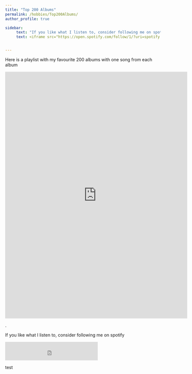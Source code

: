 ```yaml
---
title: "Top 200 Albums"
permalink: /hobbies/Top200Albums/
author_profile: true

sidebar:
     text: "If you like what I listen to, consider following me on spotify"
     text: <iframe src="https://open.spotify.com/follow/1/?uri=spotify:user:1129808992&size=detail&theme=dark" width="300" height="60" scrolling="no" frameborder="0" style="border:none; overflow:hidden;" allowtransparency="true"></iframe>


---
```




Here is a playlist with my favourite 200 albums with one song from each album

<iframe src="https://open.spotify.com/embed/playlist/66keuli18g0f8by7A6cAk9"  width="590" height="800" frameborder="0" allowtransparency="true" allow="encrypted-media"></iframe>

.

If you like what I listen to, consider following me on spotify
<iframe src="https://open.spotify.com/follow/1/?uri=spotify:user:1129808992&size=detail&theme=dark" width="300" height="60" scrolling="no" frameborder="0" style="border:none; overflow:hidden;" allowtransparency="true"></iframe>

test